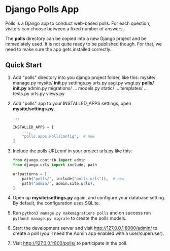 # Django Polls App
Polls is a Django app to conduct web-based polls. For each question, visitors can choose between a fixed number of answers.

The **polls** directory can be copied into a new Django project and be immediately used. It is not quite ready to be published though. For that, we need to make sure the app gets installed correctly.

## Quick Start
1. Add "polls" directory into you django project folder, like this:
mysite/
    manage.py
    mysite/
        __init__.py
        settings.py
        urls.py
        asgi.py
        wsgi.py
    **polls/**
        __init.py__
        admin.py
        migrations/
            ...
        models.py
        static/
            ...
        templates/
            ...
        tests.py
        urls.py
        views.py

2. Add "polls" app to your INSTALLED_APPS settings, open **mysite/settings.py**.
    ```python
    ...

    INSTALLED_APPS = [
        ...,
        "polls.apps.PollsConfig",  # new
    ]

    ```

3. Include the polls URLconf in your project urls.py like this:
    ```python
    from django.contrib import admin
    from django.urls import include, path

    urlpatterns = [
        path("polls/", include("polls.urls")),  # new
        path("admin/", admin.site.urls),
    ]
    ```

4. Open up **mysite/settings.py** again, and configure your database setting. By default, the configuration uses SQLite.


5. Run ```python3 manage.py makemigrations polls``` and on success run ```python3 manage.py migrate``` to create the polls models.


6. Start the development server and visit http://127.0.0.1:8000/admin/ to create a poll (you'll need the Admin app enabled with a user/superuser).

5. Visit http://127.0.0.1:800/polls/ to participate in the poll.

